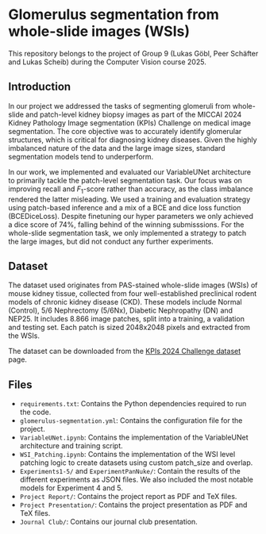 # Glomerulus segmentation from whole-slide images (WSIs)

This repository belongs to the project of Group 9 (Lukas Göbl, Peer Schäfter and Lukas Scheib) during the Computer Vision course 2025.

## Introduction
In our project we addressed the tasks of segmenting glomeruli from whole-slide and patch-level kidney biopsy images as part of the MICCAI 2024 Kidney Pathology Image segmentation (KPIs) Challenge on medical image segmentation. The core objective was to accurately identify glomerular structures, which is critical for diagnosing kidney diseases. Given the highly imbalanced nature of the data and the large image sizes, standard segmentation models tend to underperform.

In our work, we implemented and evaluated our VariableUNet architecture to primarily tackle the patch-level segmentation task. Our focus was on improving recall and $F_1$-score rather than accuracy, as the class imbalance rendered the latter misleading. We used a training and evaluation strategy using patch-based inference and a mix of a BCE and dice loss function (BCEDiceLoss). Despite finetuning our hyper parameters we only achieved a dice score of $74\%$, falling behind of the winning submisssions. For the whole-slide segmentation task, we only implemented a strategy to patch the large images, but did not conduct any further experiments.

## Dataset 
The dataset used originates from PAS-stained whole-slide images (WSIs) of mouse kidney tissue, collected from four well-established preclinical rodent models of chronic kidney disease (CKD). These models include Normal (Control), 5/6 Nephrectomy (5/6Nx), Diabetic Nephropathy (DN) and NEP25. It includes 8.866 image patches, split into a training, a validation and testing set. Each patch is sized 2048x2048 pixels and extracted from the WSIs.

The dataset can be downloaded from the [KPIs 2024 Challenge dataset](https://www.synapse.org/Synapse:syn54077668/wiki/626475) page.

## Files
- `requirements.txt`: Contains the Python dependencies required to run the code.
- `glomerulus-segmentation.yml`: Contains the configuration file for the project.
- `VariableUNet.ipynb`: Contains the implementation of the VariableUNet architecture and training script.
- `WSI_Patching.ipynb`: Contains the implementation of the WSI level patching logic to create datasets using custom patch_size and overlap. 
- `Experiments1-5/` and `ExperimentPanNuke/`: Contain the results of the different experiments as JSON files. We also included the most notable models for Experiment 4 and 5.
- `Project Report/`: Contains the project report as PDF and TeX files.
- `Project Presentation/`: Contains the project presentation as PDF and TeX files.
- `Journal Club/`: Contains our journal club presentation.
